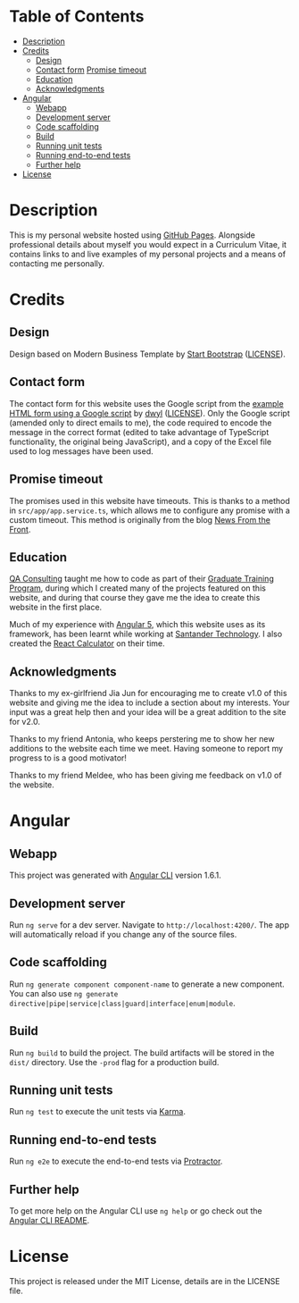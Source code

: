 # Table of Contents

- [Description](#description)
- [Credits](#credits)
  - [Design](#design)
  - [Contact form](#contact-form)
    [Promise timeout](#promise-timeout)
  - [Education](#education)
  - [Acknowledgments](#acknowledgments)
- [Angular](#angular)
  - [Webapp](#webapp)
  - [Development server](#development-server)
  - [Code scaffolding](#code-scaffolding)
  - [Build](#build)
  - [Running unit tests](#running-unit-tests)
  - [Running end-to-end tests](#running-end-to-end-tests)
  - [Further help](#further-help)
- [License](#licence)

# Description

This is my personal website hosted using [GitHub Pages](https://pages.github.com/). Alongside professional details about myself you would expect in a Curriculum Vitae, it contains links to and live examples of my personal projects and a means of contacting me personally.

# Credits

## Design

Design based on Modern Business Template by [Start Bootstrap](https://startbootstrap.com/) ([LICENSE](https://github.com/BlackrockDigital/startbootstrap/blob/master/LICENSE)).

## Contact form

The contact form for this website uses the Google script from the [example HTML form using a Google script](https://github.com/dwyl/html-form-send-email-via-google-script-without-server) by [dwyl](https://dwyl.com/) ([LICENSE](https://github.com/dwyl/html-form-send-email-via-google-script-without-server/blob/master/LICENSE)). Only the Google script (amended only to direct emails to me), the code required to encode the message in the correct format (edited to take advantage of TypeScript functionality, the original being JavaScript), and a copy of the Excel file used to log messages have been used.

## Promise timeout

The promises used in this website have timeouts. This is thanks to a method in `src/app/app.service.ts`, which allows me to configure any promise with a custom timeout. This method is originally from the blog [News From the Front](https://italonascimento.github.io/).

## Education

[QA Consulting](https://www.qa.com/) taught me how to code as part of their [Graduate Training Program](https://consulting.qa.com/graduate-programme), during which I created many of the projects featured on this website, and during that course they gave me the idea to create this website in the first place.

Much of my experience with [Angular 5](#angular), which this website uses as its framework, has been learnt while working at [Santander Technology](http://www.santandertechnology.co.uk/). I also created the [React Calculator](https://github.com/AlexMacLeod23/React-Calculator) on their time.

## Acknowledgments

Thanks to my ex-girlfriend Jia Jun for encouraging me to create v1.0 of this website and giving me the idea to include a section about my interests. Your input was a great help then and your idea will be a great addition to the site for v2.0.

Thanks to my friend Antonia, who keeps perstering me to show her new additions to the website each time we meet. Having someone to report my progress to is a good motivator!

Thanks to my friend Meldee, who has been giving me feedback on v1.0 of the website.

# Angular

## Webapp

This project was generated with [Angular CLI](https://github.com/angular/angular-cli) version 1.6.1.

## Development server

Run `ng serve` for a dev server. Navigate to `http://localhost:4200/`. The app will automatically reload if you change any of the source files.

## Code scaffolding

Run `ng generate component component-name` to generate a new component. You can also use `ng generate directive|pipe|service|class|guard|interface|enum|module`.

## Build

Run `ng build` to build the project. The build artifacts will be stored in the `dist/` directory. Use the `-prod` flag for a production build.

## Running unit tests

Run `ng test` to execute the unit tests via [Karma](https://karma-runner.github.io).

## Running end-to-end tests

Run `ng e2e` to execute the end-to-end tests via [Protractor](http://www.protractortest.org/).

## Further help

To get more help on the Angular CLI use `ng help` or go check out the [Angular CLI README](https://github.com/angular/angular-cli/blob/master/README.md).

# License

This project is released under the MIT License, details are in the LICENSE file.